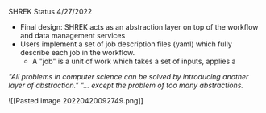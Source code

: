SHREK Status 4/27/2022

- Final design: SHREK acts as an abstraction layer on top of the workflow and data management services
- Users implement a set of job description files (yaml) which fully describe each job in the workflow.
	- A "job" is a unit of work which takes a set of inputs, applies a

*"All problems in computer science can be solved by introducing another layer of abstraction."
"... except the problem of too many abstractions.*

![[Pasted image 20220420092749.png]]